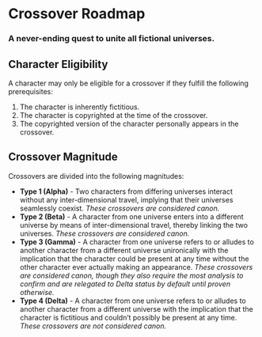 # Crossover Roadmap
### A never-ending quest to unite all fictional universes.

## Character Eligibility
A character may only be eligible for a crossover if they fulfill the following prerequisites:
1. The character is inherently fictitious.
2. The character is copyrighted at the time of the crossover.
3. The copyrighted version of the character personally appears in the crossover.

## Crossover Magnitude
Crossovers are divided into the following magnitudes:
- **Type 1 (Alpha)** - Two characters from differing universes interact without any inter-dimensional travel, implying that their universes seamlessly coexist.  _These crossovers are considered canon._
- **Type 2 (Beta)** - A character from one universe enters into a different universe by means of inter-dimensional travel, thereby linking the two universes.  _These crossovers are considered canon._
- **Type 3 (Gamma)** - A character from one universe refers to or alludes to another character from a different universe unironically with the implication that the character could be present at any time without the other character ever actually making an appearance.  _These crossovers are considered canon, though they also require the most analysis to confirm and are relegated to Delta status by default until proven otherwise._
- **Type 4 (Delta)** - A character from one universe refers to or alludes to another character from a different universe with the implication that the character is fictitious and couldn’t possibly be present at any time.  _These crossovers are not considered canon._

